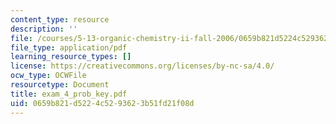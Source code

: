 ```yaml
---
content_type: resource
description: ''
file: /courses/5-13-organic-chemistry-ii-fall-2006/0659b821d5224c5293623b51fd21f08d_exam_4_prob_key.pdf
file_type: application/pdf
learning_resource_types: []
license: https://creativecommons.org/licenses/by-nc-sa/4.0/
ocw_type: OCWFile
resourcetype: Document
title: exam_4_prob_key.pdf
uid: 0659b821-d522-4c52-9362-3b51fd21f08d
---
```

